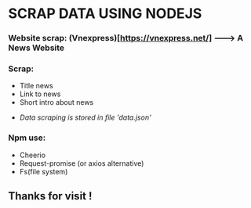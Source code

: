 # SCRAP DATA USING NODEJS
### Website scrap: (Vnexpress)[https://vnexpress.net/] ---> A News Website
### Scrap:
- Title news
- Link to news
- Short intro about news
* *Data scraping is stored in file 'data.json'*
### Npm use:
- Cheerio
- Request-promise (or axios alternative)
- Fs(file system)
## Thanks for visit !
